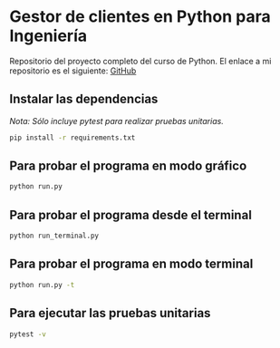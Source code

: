 # Gestor de clientes en Python para Ingeniería

Repositorio del proyecto completo del curso de Python.
El enlace a mi repositorio es el  siguiente: [GitHub](https://github.com/migueliiin/ProyectoGestorClientes.git)

## Instalar las dependencias

_Nota: Sólo incluye pytest para realizar pruebas unitarias._

```bash
pip install -r requirements.txt
```

## Para probar el programa en modo gráfico

```bash
python run.py
```


## Para probar el programa desde el terminal

```bash
python run_terminal.py
```

## Para probar el programa en modo terminal

```bash
python run.py -t
```

## Para ejecutar las pruebas unitarias

```bash
pytest -v
```
